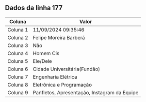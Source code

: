 ## Dados da linha 177

| Coluna | Valor |
|--------|-------|
| Coluna 1 | 11/09/2024 09:35:46 |
| Coluna 2 | Felipe Moreira Barberá |
| Coluna 3 | Não |
| Coluna 4 | Homem Cis |
| Coluna 5 | Ele/Dele |
| Coluna 6 | Cidade Universitária(Fundão) |
| Coluna 7 | Engenharia Elétrica |
| Coluna 8 | Eletrônica e Programação |
| Coluna 9 | Panfletos, Apresentação, Instagram da Equipe |
